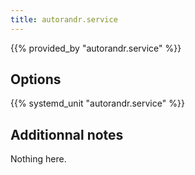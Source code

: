 ```yaml
---
title: autorandr.service
---
```


{{% provided_by "autorandr.service" %}}

## Options

{{% systemd_unit "autorandr.service" %}}

## Additionnal notes

Nothing here.